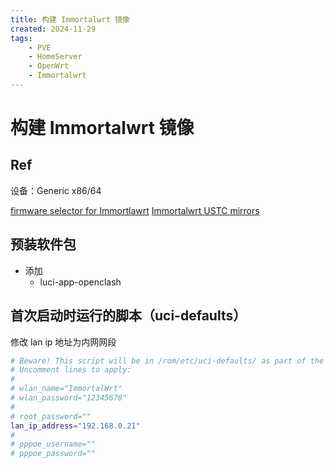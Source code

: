 ```yaml
---
title: 构建 Immortalwrt 镜像
created: 2024-11-29
tags:
    - PVE
    - HomeServer
    - OpenWrt
    - Immortalwrt
---
```


# 构建 Immortalwrt 镜像

## Ref

设备：Generic x86/64

[firmware selector for Immortlawrt](https://firmware-selector.immortalwrt.org)
[Immortalwrt USTC mirrors](https://mirrors.ustc.edu.cn/immortalwrt/releases/23.05.4/packages/x86_64/luci/?sort=size&order=desc)


## 预装软件包

- 添加
    - luci-app-openclash

## 首次启动时运行的脚本（uci-defaults）

修改 lan ip 地址为内网网段

```bash
# Beware! This script will be in /rom/etc/uci-defaults/ as part of the image.
# Uncomment lines to apply:
#
# wlan_name="ImmortalWrt"
# wlan_password="12345678"
#
# root_password=""
lan_ip_address="192.168.0.21"
#
# pppoe_username=""
# pppoe_password=""
```
